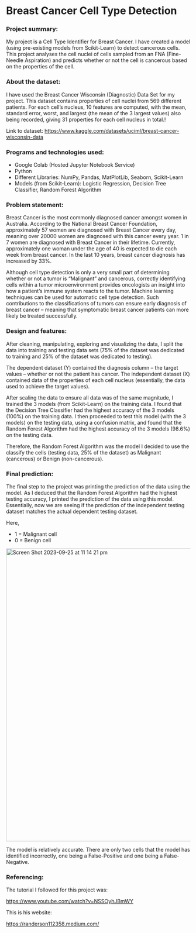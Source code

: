 # Breast Cancer Cell Type Detection

<h3>Project summary:</h3>

My project is a Cell Type Identifier for Breast Cancer. I have created a model (using pre-existing models from Scikit-Learn) to detect cancerous cells. This project analyses the cell nuclei of cells sampled from an FNA (Fine-Needle Aspiration) and predicts whether or not the cell is cancerous based on the properties of the cell. 

<h3>About the dataset:</h3>

I have used the Breast Cancer Wisconsin (Diagnostic) Data Set for my project. This dataset contains properties of cell nuclei from 569 different patients. For each cell’s nucleus, 10 features are computed, with the mean, standard error, worst, and largest (the mean of the 3 largest values) also being recorded, giving 31 properties for each cell nucleus in total.!

Link to dataset: 
https://www.kaggle.com/datasets/uciml/breast-cancer-wisconsin-data

<h3>Programs and technologies used:</h3>

-	Google Colab (Hosted Jupyter Notebook Service)
-	Python
-	Different Libraries: NumPy, Pandas, MatPlotLib, Seaborn, Scikit-Learn
-	Models (from Scikit-Learn): Logistic Regression, Decision Tree Classifier, Random Forest Algorithm

<h3>Problem statement:</h3>


Breast Cancer is the most commonly diagnosed cancer amongst women in Australia. According to the National Breast Cancer Foundation, approximately 57 women are diagnosed with Breast Cancer every day, meaning over 20000 women are diagnosed with this cancer every year. 1 in 7 women are diagnosed with Breast Cancer in their lifetime. Currently, approximately one woman under the age of 40 is expected to die each week from breast cancer. In the last 10 years, breast cancer diagnosis has increased by 33%.


Although cell type detection is only a very small part of determining whether or not a tumor is “Malignant” and cancerous, correctly identifying cells within a tumor microenvironment provides oncologists an insight into how a patient’s immune system reacts to the tumor. Machine learning techniques can be used for automatic cell type detection. Such contributions to the classifications of tumors can ensure early diagnosis of breast cancer – meaning that symptomatic breast cancer patients can more likely be treated successfully. 

<h3>Design and features:</h3>

After cleaning, manipulating, exploring and visualizing the data, I split the data into training and testing data sets (75% of the dataset was dedicated to training and 25% of the dataset was dedicated to testing). 

The dependent dataset (Y) contained the diagnosis column – the target values – whether or not the patient has cancer. The independent dataset (X) contained data of the properties of each cell nucleus (essentially, the data used to achieve the target values).

After scaling the data to ensure all data was of the same magnitude, I trained the 3 models (from Scikit-Learn) on the training data. I found that the Decision Tree Classifier had the highest accuracy of the 3 models (100%) on the training data. I then proceeded to test this model (with the 3 models) on the testing data, using a confusion matrix, and found that the Random Forest Algorithm had the highest accuracy of the 3 models (98.6%) on the testing data.

Therefore, the Random Forest Algorithm was the model I decided to use the classify the cells (testing data, 25% of the dataset) as Malignant (cancerous) or Benign (non-cancerous).

<h3>Final prediction:</h3>

The final step to the project was printing the prediction of the data using the model. As I deduced that the Random Forest Algorithm had the highest testing accuracy, I printed the prediction of the data using this model. Essentially, now we are seeing if the prediction of the independent testing dataset matches the actual dependent testing dataset.

Here,
- 1 = Malignant cell
- 0 = Benign cell

<img width="801" alt="Screen Shot 2023-09-25 at 11 14 21 pm" src="https://github.com/shree-3143/Breast-Cancer-Cell-Type-Detection/assets/130221650/e6cb01c3-79ee-4ceb-820b-ac690069ea48">


The model is relatively accurate. There are only two cells that the model has identified incorrectly, one being a False-Positive and one being a False-Negative.


<h3>Referencing:</h3>

The tutorial I followed for this project was:


https://www.youtube.com/watch?v=NSSOyhJBmWY


This is his website:

https://randerson112358.medium.com/















